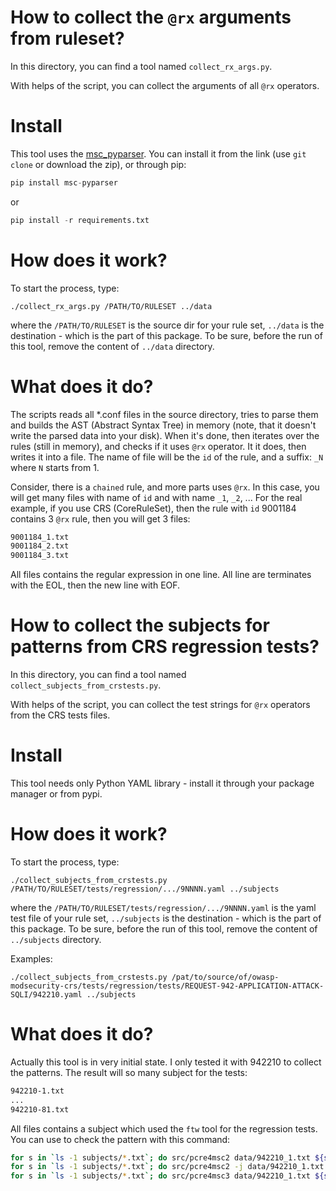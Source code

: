 # How to collect the `@rx` arguments from ruleset?

In this directory, you can find a tool named `collect_rx_args.py`.

With helps of the script, you can collect the arguments of all `@rx` operators.

Install
=======

This tool uses the [msc_pyparser](https://github.com/digitalwave/msc_pyparser). You can install it from the link (use `git clone` or download the zip), or through pip:

```python
pip install msc-pyparser
```

or

```python
pip install -r requirements.txt
```

How does it work?
=================

To start the process, type:

`./collect_rx_args.py /PATH/TO/RULESET ../data`

where the `/PATH/TO/RULESET` is the source dir for your rule set, `../data` is the destination - which is the part of this package. To be sure, before the run of this tool, remove the content of `../data` directory.

What does it do?
================

The scripts reads all *.conf files in the source directory, tries to parse them and builds the AST (Abstract Syntax Tree) in memory (note, that it doesn't write the parsed data into your disk). When it's done, then iterates over the rules (still in memory), and checks if it uses `@rx` operator. It it does, then writes it into a file. The name of file will be the `id` of the rule, and a suffix: `_N` where `N` starts from 1.

Consider, there is a `chained` rule, and more parts uses `@rx`. In this case, you will get many files with name of `id` and with name `_1`, `_2`, ... For the real example, if you use CRS (CoreRuleSet), then the rule with `id` 9001184 contains 3 `@rx` rule, then you will get 3 files:

```bash
9001184_1.txt
9001184_2.txt
9001184_3.txt
```

All files contains the regular expression in one line. All line are terminates with the EOL, then the new line with EOF.

# How to collect the subjects for patterns from CRS regression tests?

In this directory, you can find a tool named `collect_subjects_from_crstests.py`.

With helps of the script, you can collect the test strings for `@rx` operators from the CRS tests files.

Install
=======

This tool needs only Python YAML library - install it through your package manager or from pypi.

How does it work?
=================

To start the process, type:

`./collect_subjects_from_crstests.py /PATH/TO/RULESET/tests/regression/.../9NNNN.yaml ../subjects`

where the `/PATH/TO/RULESET/tests/regression/.../9NNNN.yaml` is the yaml test file of your rule set, `../subjects` is the destination - which is the part of this package. To be sure, before the run of this tool, remove the content of `../subjects` directory.

Examples:

`./collect_subjects_from_crstests.py /pat/to/source/of/owasp-modsecurity-crs/tests/regression/tests/REQUEST-942-APPLICATION-ATTACK-SQLI/942210.yaml ../subjects`

What does it do?
================

Actually this tool is in very initial state. I only tested it with 942210 to collect the patterns. The result will so many subject for the tests:

```bash
942210-1.txt
...
942210-81.txt
```

All files contains a subject which used the `ftw` tool for the regression tests. You can use to check the pattern with this command:

```bash
for s in `ls -1 subjects/*.txt`; do src/pcre4msc2 data/942210_1.txt ${s}; done
for s in `ls -1 subjects/*.txt`; do src/pcre4msc2 -j data/942210_1.txt ${s}; done
for s in `ls -1 subjects/*.txt`; do src/pcre4msc3 data/942210_1.txt ${s}; done
```


